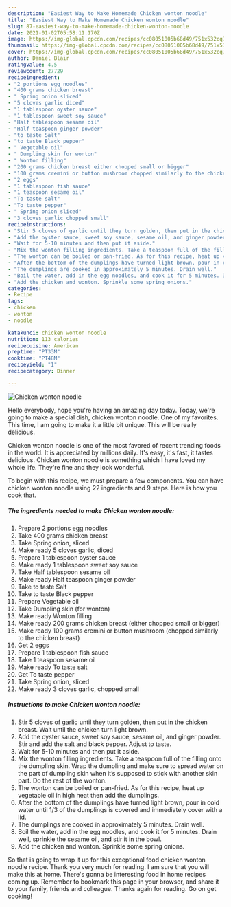 ```yaml
---
description: "Easiest Way to Make Homemade Chicken wonton noodle"
title: "Easiest Way to Make Homemade Chicken wonton noodle"
slug: 87-easiest-way-to-make-homemade-chicken-wonton-noodle
date: 2021-01-02T05:58:11.170Z
image: https://img-global.cpcdn.com/recipes/cc08051005b68d49/751x532cq70/chicken-wonton-noodle-recipe-main-photo.jpg
thumbnail: https://img-global.cpcdn.com/recipes/cc08051005b68d49/751x532cq70/chicken-wonton-noodle-recipe-main-photo.jpg
cover: https://img-global.cpcdn.com/recipes/cc08051005b68d49/751x532cq70/chicken-wonton-noodle-recipe-main-photo.jpg
author: Daniel Blair
ratingvalue: 4.5
reviewcount: 27729
recipeingredient:
- "2 portions egg noodles"
- "400 grams chicken breast"
- " Spring onion sliced"
- "5 cloves garlic diced"
- "1 tablespoon oyster sauce"
- "1 tablespoon sweet soy sauce"
- "Half tablespoon sesame oil"
- "Half teaspoon ginger powder"
- "to taste Salt"
- "to taste Black pepper"
- " Vegetable oil"
- " Dumpling skin for wonton"
- " Wonton filling"
- "200 grams chicken breast either chopped small or bigger"
- "100 grams cremini or button mushroom chopped similarly to the chicken breast"
- "2 eggs"
- "1 tablespoon fish sauce"
- "1 teaspoon sesame oil"
- "To taste salt"
- "To taste pepper"
- " Spring onion sliced"
- "3 cloves garlic chopped small"
recipeinstructions:
- "Stir 5 cloves of garlic until they turn golden, then put in the chicken breast. Wait until the chicken turn light brown."
- "Add the oyster sauce, sweet soy sauce, sesame oil, and ginger powder. Stir and add the salt and black pepper. Adjust to taste."
- "Wait for 5-10 minutes and then put it aside."
- "Mix the wonton filling ingredients. Take a teaspoon full of the filling onto the dumpling skin. Wrap the dumpling and make sure to spread water on the part of dumpling skin when it’s supposed to stick with another skin part. Do the rest of the wonton."
- "The wonton can be boiled or pan-fried. As for this recipe, heat up vegetable oil in high heat then add the dumplings."
- "After the bottom of the dumplings have turned light brown, pour in cold water until 1/3 of the dumplings is covered and immediately cover with a lid."
- "The dumplings are cooked in approximately 5 minutes. Drain well."
- "Boil the water, add in the egg noodles, and cook it for 5 minutes. Drain well, sprinkle the sesame oil, and stir it in the bowl."
- "Add the chicken and wonton. Sprinkle some spring onions."
categories:
- Recipe
tags:
- chicken
- wonton
- noodle

katakunci: chicken wonton noodle 
nutrition: 113 calories
recipecuisine: American
preptime: "PT33M"
cooktime: "PT48M"
recipeyield: "1"
recipecategory: Dinner

---
```



![Chicken wonton noodle](https://img-global.cpcdn.com/recipes/cc08051005b68d49/751x532cq70/chicken-wonton-noodle-recipe-main-photo.jpg)

Hello everybody, hope you're having an amazing day today. Today, we're going to make a special dish, chicken wonton noodle. One of my favorites. This time, I am going to make it a little bit unique. This will be really delicious.

Chicken wonton noodle is one of the most favored of recent trending foods in the world. It is appreciated by millions daily. It's easy, it's fast, it tastes delicious. Chicken wonton noodle is something which I have loved my whole life. They're fine and they look wonderful.




To begin with this recipe, we must prepare a few components. You can have chicken wonton noodle using 22 ingredients and 9 steps. Here is how you cook that.

<!--inarticleads1-->

##### The ingredients needed to make Chicken wonton noodle:

1. Prepare 2 portions egg noodles
1. Take 400 grams chicken breast
1. Take  Spring onion, sliced
1. Make ready 5 cloves garlic, diced
1. Prepare 1 tablespoon oyster sauce
1. Make ready 1 tablespoon sweet soy sauce
1. Take Half tablespoon sesame oil
1. Make ready Half teaspoon ginger powder
1. Take to taste Salt
1. Take to taste Black pepper
1. Prepare  Vegetable oil
1. Take  Dumpling skin (for wonton)
1. Make ready  Wonton filling
1. Make ready 200 grams chicken breast (either chopped small or bigger)
1. Make ready 100 grams cremini or button mushroom (chopped similarly to the chicken breast)
1. Get 2 eggs
1. Prepare 1 tablespoon fish sauce
1. Take 1 teaspoon sesame oil
1. Make ready To taste salt
1. Get To taste pepper
1. Take  Spring onion, sliced
1. Make ready 3 cloves garlic, chopped small




<!--inarticleads2-->

##### Instructions to make Chicken wonton noodle:

1. Stir 5 cloves of garlic until they turn golden, then put in the chicken breast. Wait until the chicken turn light brown.
1. Add the oyster sauce, sweet soy sauce, sesame oil, and ginger powder. Stir and add the salt and black pepper. Adjust to taste.
1. Wait for 5-10 minutes and then put it aside.
1. Mix the wonton filling ingredients. Take a teaspoon full of the filling onto the dumpling skin. Wrap the dumpling and make sure to spread water on the part of dumpling skin when it’s supposed to stick with another skin part. Do the rest of the wonton.
1. The wonton can be boiled or pan-fried. As for this recipe, heat up vegetable oil in high heat then add the dumplings.
1. After the bottom of the dumplings have turned light brown, pour in cold water until 1/3 of the dumplings is covered and immediately cover with a lid.
1. The dumplings are cooked in approximately 5 minutes. Drain well.
1. Boil the water, add in the egg noodles, and cook it for 5 minutes. Drain well, sprinkle the sesame oil, and stir it in the bowl.
1. Add the chicken and wonton. Sprinkle some spring onions.




So that is going to wrap it up for this exceptional food chicken wonton noodle recipe. Thank you very much for reading. I am sure that you will make this at home. There's gonna be interesting food in home recipes coming up. Remember to bookmark this page in your browser, and share it to your family, friends and colleague. Thanks again for reading. Go on get cooking!
